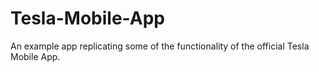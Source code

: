 # Tesla-Mobile-App
An example app replicating some of the functionality of the official Tesla Mobile App.
